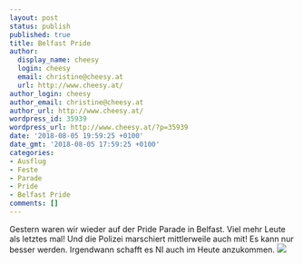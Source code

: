 ```yaml
---
layout: post
status: publish
published: true
title: Belfast Pride
author:
  display_name: cheesy
  login: cheesy
  email: christine@cheesy.at
  url: http://www.cheesy.at/
author_login: cheesy
author_email: christine@cheesy.at
author_url: http://www.cheesy.at/
wordpress_id: 35939
wordpress_url: http://www.cheesy.at/?p=35939
date: '2018-08-05 19:59:25 +0100'
date_gmt: '2018-08-05 17:59:25 +0100'
categories:
- Ausflug
- Feste
- Parade
- Pride
- Belfast Pride
comments: []
---
```

Gestern waren wir wieder auf der Pride Parade in Belfast. Viel mehr Leute als letztes mal! Und die Polizei marschiert mittlerweile auch mit! Es kann nur besser werden. Irgendwann schafft es NI auch im Heute anzukommen.
[![](http://www.cheesy.at/wp-content/uploads/Pride-014.jpg)](http://www.cheesy.at/fotos/leben-in-belfast/belfast-pride/)
